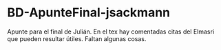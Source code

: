 # BD-ApunteFinal-jsackmann
Apunte para el final de Julián. En el tex hay comentadas citas del Elmasri que pueden resultar útiles. Faltan algunas cosas.

